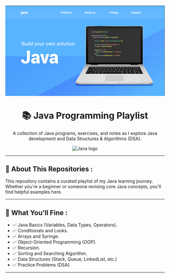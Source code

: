 <p align="center">
  <img src="https://github.com/Code2With-Pratik/Java-Playlist/blob/main/Imges/banner.png" alt="Java Playlist Banned." width="800" />
</p>

<h1 align="center">📚 Java Programming Playlist</h1>
<p align="center">A collection of Java programs, exercises, and notes as I explore Java development and Data Structures & Algorithms (DSA).</p>

<p align="center">
  <img src="https://skillicons.dev/icons?i=java" height="50" alt="Java logo" />
</p>

---

## 📌 About This Repositories :

This repository contains a curated playlist of my Java learning journey. Whether you're a beginner or someone revising core Java concepts, you'll find helpful examples here.

---

## 🎯 What You'll Fine :

- ✅ Java Basics (Variables, Data Types, Operators).
- ✅ Conditionals and Looks.
- ✅ Arrays and Syringe.
- ✅ Object-Oriented Programming (OOP).
- ✅ Recursion.
- ✅ Sorting and Searching Algorithm.
- ✅ Data Structures (Stack, Queue, LinkedList, etc.)
- ✅ Practice Problems (DSA).

----



